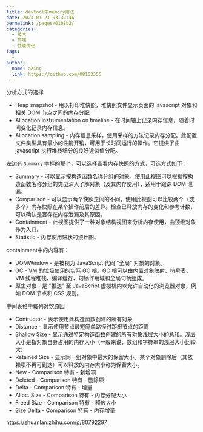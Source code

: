 ```yaml
---
title: devtool中memory用法
date: 2024-01-21 03:32:46
permalink: /pages/01b8b2/
categories:
  - 技术
  - 前端
  - 性能优化
tags:
  - 
author: 
  name: aXing
  link: https://github.com/08163356
---
```

分析方式的选择

- Heap snapshot - 用以打印堆快照，堆快照文件显示页面的 javascript 对象和相关 DOM 节点之间的内存分配
- Allocation instrumentation on timeline - 在时间轴上记录内存信息，随着时间变化记录内存信息。
- Allocation sampling - 内存信息采样，使用采样的方法记录内存分配。此配置文件类型具有最小的性能开销，可用于长时间运行的操作。它提供了由 javascript 执行堆栈细分的良好近似值分配。



左边有 `Summary` 字样的那个，可以选择查看内存快照的方式，可选方式如下：

- Summary - 可以显示按构造函数名称分组的对象。使用此视图可以根据按构造函数名称分组的类型深入了解对象（及其内存使用），适用于跟踪 DOM 泄漏。
- Comparison - 可以显示两个快照之间的不同。使用此视图可以比较两个（或多个）内存快照在某个操作前后的差异。检查已释放内存的变化和参考计数，可以确认是否存在内存泄漏及其原因。
- Containment - 此视图提供了一种对象结构视图来分析内存使用，由顶级对象作为入口。
- Statistic - 内存使用饼状的统计图。

containment中的内容有：

- DOMWindow - 是被视为 JavaScript 代码 "全局" 对象的对象。
- GC - VM 的垃圾使用的实际 GC 根。GC 根可以由内置对象映射、符号表、VM 线程堆栈、编译缓存、句柄作用域和全局句柄组成。
- 原生对象 - 是 "推送" 至 JavaScript 虚拟机内以允许自动化的浏览器对象，例如 DOM 节点和 CSS 规则。

中间表格中每列对饮原因

- Contructor - 表示使用此构造函数创建的所有对象
- Distance - 显示使用节点最短简单路径时距根节点的距离
- Shallow Size - 显示通过特定构造函数创建的所有对象浅层大小的总和。浅层大小是指对象自身占用的内存大小（一般来说，数组和字符串的浅层大小比较大）
- Retained Size - 显示同一组对象中最大的保留大小。某个对象删除后（其依赖项不再可到达）可以释放的内存大小称为保留大小。
- New - Comparison 特有 - 新增项
- Deleted - Comparison 特有 - 删除项
- Delta - Comparison 特有 - 增量
- Alloc. Size - Comparison 特有 - 内存分配大小
- Freed Size - Comparison 特有 - 释放大小
- Size Delta - Comparison 特有 - 内存增量



https://zhuanlan.zhihu.com/p/80792297

